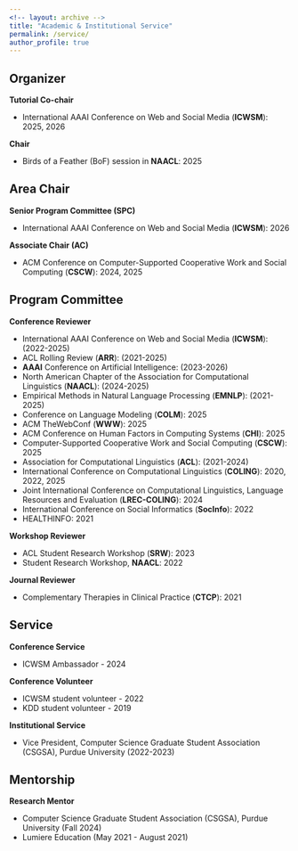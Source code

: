 ```yaml
---
<!-- layout: archive -->
title: "Academic & Institutional Service"
permalink: /service/
author_profile: true
---
```

## Organizer
**Tutorial Co-chair**
* International AAAI Conference on Web and Social Media (**ICWSM**): 2025, 2026
  
**Chair**
* Birds of a Feather (BoF) session in **NAACL**: 2025

## Area Chair
**Senior Program Committee (SPC)**
* International AAAI Conference on Web and Social Media (**ICWSM**): 2026
  
**Associate Chair (AC)**
* ACM Conference on Computer-Supported Cooperative Work and Social Computing (**CSCW**): 2024, 2025

## Program Committee
**Conference Reviewer**
* International AAAI Conference on Web and Social Media (**ICWSM**): (2022-2025)
* ACL Rolling Review (**ARR**): (2021-2025)
* **AAAI** Conference on Artificial Intelligence: (2023-2026)
* North American Chapter of the Association for Computational Linguistics (**NAACL**): (2024-2025)
* Empirical Methods in Natural Language Processing (**EMNLP**): (2021-2025)
* Conference on Language Modeling (**COLM**): 2025
* ACM TheWebConf (**WWW**): 2025
* ACM Conference on Human Factors in Computing Systems (**CHI**): 2025
* Computer-Supported Cooperative Work and Social Computing (**CSCW**): 2025
* Association for Computational Linguistics (**ACL**): (2021-2024)
* International Conference on Computational Linguistics (**COLING**): 2020, 2022, 2025
* Joint International Conference on Computational Linguistics, Language Resources and Evaluation (**LREC-COLING**): 2024
* International Conference on Social Informatics (**SocInfo**): 2022
* HEALTHINFO: 2021

**Workshop Reviewer**
* ACL Student Research Workshop (**SRW**): 2023
* Student Research Workshop, **NAACL**: 2022

**Journal Reviewer**
* Complementary Therapies in Clinical Practice (**CTCP**): 2021

## Service
**Conference Service**
* ICWSM Ambassador - 2024
  
**Conference Volunteer**
<!--  * EMNLP student volunteer (Virtual) - 2022 -->
* ICWSM student volunteer - 2022
* KDD student volunteer - 2019

**Institutional Service**
* Vice President, Computer Science Graduate Student Association (CSGSA), Purdue University (2022-2023)

## Mentorship
**Research Mentor**
* Computer Science Graduate Student Association (CSGSA), Purdue University (Fall 2024)
* Lumiere Education (May 2021 - August 2021)



<!-- **Program Committee Member - Conference Reviewer**
* ICWSM 2022
* ACL Rolling Review (ARR) 2022
* EMNLP 2021
* ACL 2021
* HEALTHINFO 2021 
* COLING 2020

**Journal Reviewer**
* Complementary Therapies in Clinical Practice (CTCP), 2021 -->
